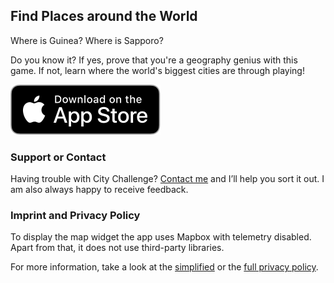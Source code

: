 ## Find Places around the World

Where is Guinea? Where is Sapporo?

Do you know it? 
If yes, prove that you're a geography genius with this game. If not, learn where the world's biggest cities are through playing!

[![App Store badge](img/app_store_badge.svg)](https://apps.apple.com/app/id1245292299)

### Support or Contact

Having trouble with City Challenge? [Contact me](https://www.iubenda.com/privacy-policy/38160969) and I’ll help you sort it out. I am also always happy to receive feedback.


### Imprint and Privacy Policy

To display the map widget the app uses Mapbox with telemetry disabled. Apart from that, it does not use third-party libraries.

For more information, take a look at the [simplified](https://www.iubenda.com/privacy-policy/38160969) or the [full privacy policy](https://www.iubenda.com/privacy-policy/38160969/legal).

